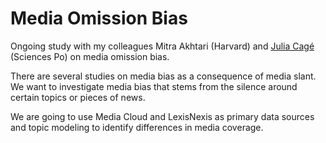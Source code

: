 Media Omission Bias
===================

Ongoing study with my colleagues Mitra Akhtari (Harvard) and [Julia Cagé](https://sites.google.com/site/juliacagehomepage/) (Sciences Po) on media omission bias.

There are several studies on media bias as a consequence of media slant. We want to investigate media bias that stems from the silence around certain topics or pieces of news.

We are going to use Media Cloud and LexisNexis as primary data sources and topic modeling to identify differences in media coverage.

